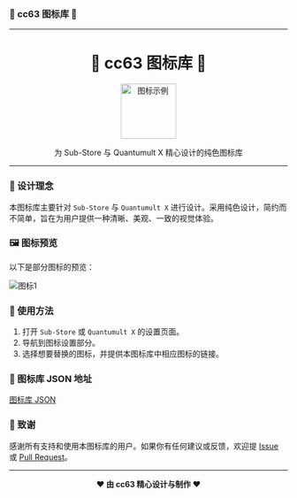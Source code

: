 ### 🌟 cc63 图标库 🌟

---

<div align="center">
    <h1> 🌟 cc63 图标库 🌟 </h1>
    <img src="https://raw.githubusercontent.com/cc63/ICON/main/icons/MESL.png" alt="图标示例" width="100">
    <p>为 Sub-Store 与 Quantumult X 精心设计的纯色图标库</p>
</div>

---

### 🎨 设计理念

本图标库主要针对 `Sub-Store` 与 `Quantumult X` 进行设计。采用纯色设计，简约而不简单，旨在为用户提供一种清晰、美观、一致的视觉体验。

### 🖼️ 图标预览

以下是部分图标的预览：

![图标1](https://raw.githubusercontent.com/cc63/ICON/main/icons/MESL.png)
<!-- 请根据实际图标库的内容添加更多图标的预览链接 -->

### 🔧 使用方法

1. 打开 `Sub-Store` 或 `Quantumult X` 的设置页面。
2. 导航到图标设置部分。
3. 选择想要替换的图标，并提供本图标库中相应图标的链接。

### 📁 图标库 JSON 地址

[图标库 JSON](https://raw.githubusercontent.com/cc63/ICON/main/icons.json)

### 🙏 致谢

感谢所有支持和使用本图标库的用户。如果你有任何建议或反馈，欢迎提 [Issue](https://github.com/cc63/ICON/issues) 或 [Pull Request](https://github.com/cc63/ICON/pulls)。

---

<div align="center">
    <b>❤️ 由 cc63 精心设计与制作 ❤️</b>
</div>
